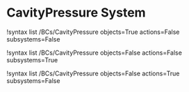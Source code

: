 <!-- MOOSE Documentation Stub: Remove this when content is added. -->


# CavityPressure System

!syntax list /BCs/CavityPressure objects=True actions=False subsystems=False

!syntax list /BCs/CavityPressure objects=False actions=False subsystems=True

!syntax list /BCs/CavityPressure objects=False actions=True subsystems=False

